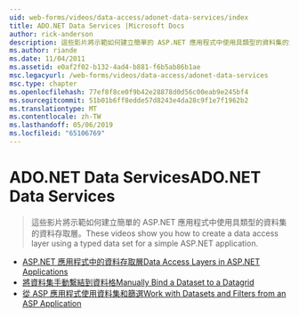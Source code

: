 ```yaml
---
uid: web-forms/videos/data-access/adonet-data-services/index
title: ADO.NET Data Services |Microsoft Docs
author: rick-anderson
description: 這些影片將示範如何建立簡單的 ASP.NET 應用程式中使用具類型的資料集的資料存取層。
ms.author: riande
ms.date: 11/04/2011
ms.assetid: e0af2f02-b132-4ad4-b881-f6b5ab86b1ae
msc.legacyurl: /web-forms/videos/data-access/adonet-data-services
msc.type: chapter
ms.openlocfilehash: 77ef8f8ce0f9b42e28878d0d56c00eab9e245bf4
ms.sourcegitcommit: 51b01b6ff8edde57d8243e4da28c9f1e7f1962b2
ms.translationtype: MT
ms.contentlocale: zh-TW
ms.lasthandoff: 05/06/2019
ms.locfileid: "65106769"
---
```

# <a name="adonet-data-services"></a><span data-ttu-id="0cc43-103">ADO.NET Data Services</span><span class="sxs-lookup"><span data-stu-id="0cc43-103">ADO.NET Data Services</span></span>

> <span data-ttu-id="0cc43-104">這些影片將示範如何建立簡單的 ASP.NET 應用程式中使用具類型的資料集的資料存取層。</span><span class="sxs-lookup"><span data-stu-id="0cc43-104">These videos show you how to create a data access layer using a typed data set for a simple ASP.NET application.</span></span>

- [<span data-ttu-id="0cc43-105">ASP.NET 應用程式中的資料存取層</span><span class="sxs-lookup"><span data-stu-id="0cc43-105">Data Access Layers in ASP.NET Applications</span></span>](data-access-layers-in-aspnet-applications.md)
- [<span data-ttu-id="0cc43-106">將資料集手動繫結到資料格</span><span class="sxs-lookup"><span data-stu-id="0cc43-106">Manually Bind a Dataset to a Datagrid</span></span>](how-to-manually-bind-a-dataset-to-a-datagrid.md)
- [<span data-ttu-id="0cc43-107">從 ASP 應用程式使用資料集和篩選</span><span class="sxs-lookup"><span data-stu-id="0cc43-107">Work with Datasets and Filters from an ASP Application</span></span>](how-to-work-with-datasets-and-filters-from-an-asp-application.md)
